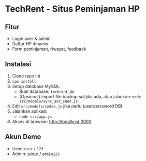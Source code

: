 # TechRent - Situs Peminjaman HP

## Fitur
- Login user & admin
- Daftar HP dinamis
- Form peminjaman, riwayat, feedback

## Instalasi
1. Clone repo ini
2. `npm install`
3. Setup database MySQL:
   - Buat database: `techrent_db`
   - (Opsional) Import file backup.sql jika ada, atau jalankan:
     `node src/models/sync_and_seed.js`
4. Edit `src/models/index.js` jika perlu (user/password DB)
5. Jalankan aplikasi:
   - `node src/app.js`
6. Akses di browser: [http://localhost:3000](http://localhost:3000)

## Akun Demo
- User: `user` / `123`
- Admin: `admin` / `admin123`
